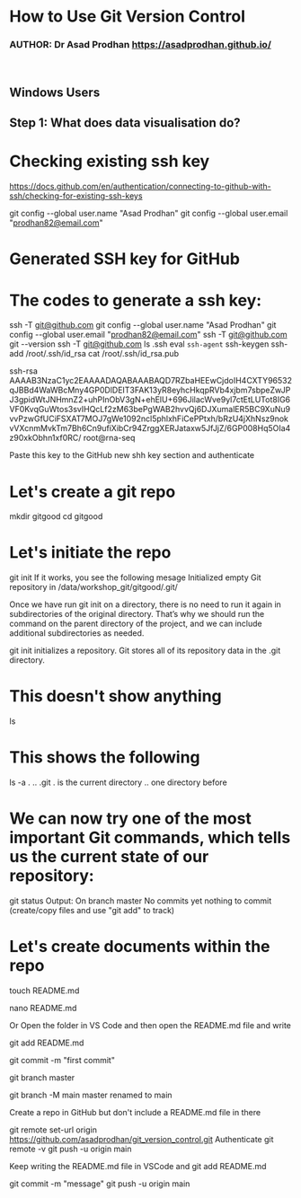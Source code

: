 # **How to Use Git Version Control** <br />

### **AUTHOR: Dr Asad Prodhan** https://asadprodhan.github.io/

<br />


## Windows Users

## **Step 1: What does data visualisation do?**

# Checking existing ssh key
https://docs.github.com/en/authentication/connecting-to-github-with-ssh/checking-for-existing-ssh-keys 

git config --global user.name "Asad Prodhan"
git config --global user.email "prodhan82@email.com"

# Generated SSH key for GitHub

# The codes to generate a ssh key:

ssh -T git@github.com
git config --global user.name "Asad Prodhan"
git config --global user.email "prodhan82@email.com"
ssh -T git@github.com
git --version
ssh -T git@github.com
ls .ssh
eval `ssh-agent`
ssh-keygen
ssh-add /root/.ssh/id_rsa
cat /root/.ssh/id_rsa.pub



ssh-rsa AAAAB3NzaC1yc2EAAAADAQABAAABAQD7RZbaHEEwCjdoIH4CXTY96532qJBBd4WaWBcMny4GP0DlDEIT3FAK13yR8eyhcHkqpRVb4xjbm7sbpeZwJPJ3gpidWtJNHmnZ2+uhPInObV3gN+ehElU+696JilacWve9yl7ctEtLUTot8IG6VF0KvqGuWtos3svIHQcLf2zM63bePgWAB2hvvQj6DJXumalER5BC9XuNu9vvPzwGfUCiFSXAT7MOJ7gWe1092ncl5phlxhFiCePPtxh/bRzU4jXhNsz9nokvVXcnmMvkTm7Bh6Cn9ufiXibCr94ZrggXERJataxw5JfJjZ/6GP008Hq5OIa4z90xkObhn1xf0RC/ root@rna-seq

Paste this key to the GitHub new shh key section and authenticate


# Let's create a git repo

mkdir gitgood
cd gitgood

# Let's initiate the repo
git init
If it works, you see the following mesage
Initialized empty Git repository in /data/workshop_git/gitgood/.git/

Once we have run git init on a directory, there is no need to run it again in subdirectories of the original directory. That’s why we should run the command on the parent directory of the project, and we can include additional subdirectories as needed.

git init initializes a repository.
Git stores all of its repository data in the .git directory.

# This doesn't show anything
ls

# This shows the following
ls -a
. .. .git 
. is the current directory
.. one directory before

# We can now try one of the most important Git commands, which tells us the current state of our repository:
git status
Output:
On branch master
No commits yet
nothing to commit (create/copy files and use "git add" to track)

# Let's create documents within the repo
touch README.md

nano README.md

Or
Open the folder in VS Code and then open the README.md file and write

git add README.md

git commit -m "first commit"

git branch
master

git branch -M main
master renamed to main

Create a repo in GitHub but don't include a README.md file in there

git remote set-url origin https://github.com/asadprodhan/git_version_control.git
Authenticate
git remote -v
git push -u origin main

Keep writing the README.md file in VSCode
and 
git add README.md

git commit -m "message"
git push -u origin main

